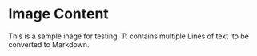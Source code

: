 # Image Content

This is a sample inage for testing.
Tt contains multiple Lines of text
‘to be converted to Markdown.

